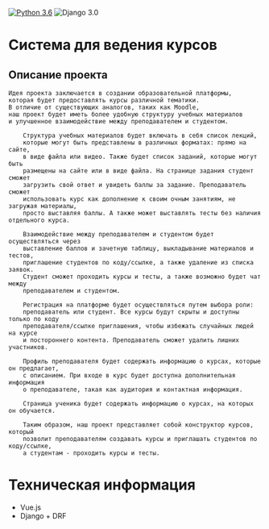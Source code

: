 [![Python 3.6](https://img.shields.io/badge/python-3.11-green.svg)](https://www.python.org/downloads/release/python-360/)
![Django 3.0](https://img.shields.io/badge/Django-4.2.7-green.svg)



# Система для ведения курсов
## Описание проекта
        
    Идея проекта заключается в создании образовательной платформы,
    которая будет предоставлять курсы различной тематики.
    В отличие от существующих аналогов, таких как Moodle,
    наш проект будет иметь более удобную структуру учебных материалов
    и улучшенное взаимодействие между преподавателем и студентом.
    
        Структура учебных материалов будет включать в себя список лекций,
        которые могут быть представлены в различных форматах: прямо на сайте,
        в виде файла или видео. Также будет список заданий, которые могут быть
        размещены на сайте или в виде файла. На странице задания студент сможет
        загрузить свой ответ и увидеть баллы за задание. Преподаватель сможет
        использовать курс как дополнение к своим очным занятиям, не загружая материалы,
        просто выставляя баллы. А также может выставлять тесты без наличия отдельного курса. 
    
        Взаимодействие между преподавателем и студентом будет осуществляться через
        выставление баллов и зачетную таблицу, выкладывание материалов и тестов,
        приглашение студентов по коду/ссылке, а также удаление из списка заявок.
        Студент сможет проходить курсы и тесты, а также возможно будет чат между
        преподавателем и студентом.
    
        Регистрация на платформе будет осуществляться путем выбора роли:
        преподаватель или студент. Все курсы будут скрыты и доступны только по коду
        преподавателя/ссылке приглашения, чтобы избежать случайных людей на курсе
        и постороннего контента. Преподаватель сможет удалить лишних участников.
    
        Профиль преподавателя будет содержать информацию о курсах, которые он предлагает,
        с описанием. При входе в курс будет доступна дополнительная информация
        о преподавателе, такая как аудитория и контактная информация.
    
        Страница ученика будет содержать информацию о курсах, на которых он обучается.
    
        Таким образом, наш проект представляет собой конструктор курсов, который
        позволит преподавателям создавать курсы и приглашать студентов по коду/ссылке,
        а студентам - проходить курсы и тесты.




# Техническая информация

  - Vue.js
  - Django + DRF
